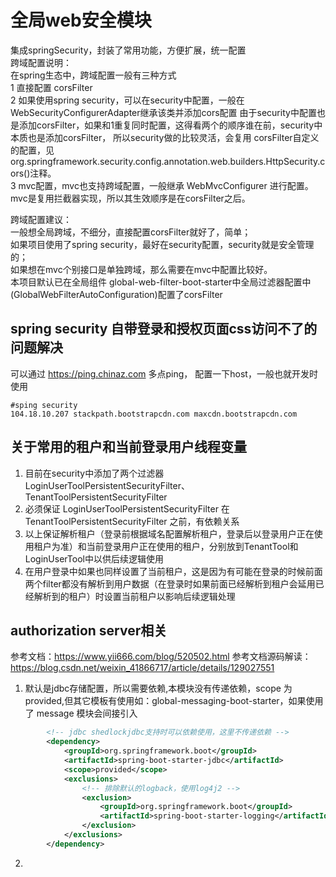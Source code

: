 # 全局web安全模块
集成springSecurity，封装了常用功能，方便扩展，统一配置  
跨域配置说明：  
在spring生态中，跨域配置一般有三种方式  
1 直接配置 corsFilter  
2 如果使用spring security，可以在security中配置，一般在 WebSecurityConfigurerAdapter继承该类并添加cors配置
由于security中配置也是添加corsFilter，如果和1重复同时配置，这得看两个的顺序谁在前，security中本质也是添加corsFilter，
所以security做的比较灵活，会复用 corsFilter自定义的配置，见org.springframework.security.config.annotation.web.builders.HttpSecurity.cors()注释。  
3 mvc配置，mvc也支持跨域配置，一般继承 WebMvcConfigurer 进行配置。  mvc是复用拦截器实现，所以其生效顺序是在corsFilter之后。

跨域配置建议：  
一般想全局跨域，不细分，直接配置corsFilter就好了，简单；  
如果项目使用了spring security，最好在security配置，security就是安全管理的；  
如果想在mvc个别接口是单独跨域，那么需要在mvc中配置比较好。  
本项目默认已在全局组件 global-web-filter-boot-starter中全局过滤器配置中(GlobalWebFilterAutoConfiguration)配置了corsFilter

## spring security 自带登录和授权页面css访问不了的问题解决
可以通过 https://ping.chinaz.com 多点ping， 配置一下host，一般也就开发时使用
```shell
#sping security
104.18.10.207 stackpath.bootstrapcdn.com maxcdn.bootstrapcdn.com
```

## 关于常用的租户和当前登录用户线程变量
1. 目前在security中添加了两个过滤器LoginUserToolPersistentSecurityFilter、TenantToolPersistentSecurityFilter
2. 必须保证 LoginUserToolPersistentSecurityFilter 在 TenantToolPersistentSecurityFilter 之前，有依赖关系
3. 以上保证解析租户（登录前根据域名配置解析租户，登录后以登录用户正在使用租户为准）和当前登录用户正在使用的租户，分别放到TenantTool和LoginUserTool中以供后续逻辑使用
4. 在用户登录中如果也同样设置了当前租户，这是因为有可能在登录的时候前面两个filter都没有解析到用户数据（在登录时如果前面已经解析到租户会延用已经解析到的租户）时设置当前租户以影响后续逻辑处理

## authorization server相关
参考文档：https://www.yii666.com/blog/520502.html
参考文档源码解读：https://blog.csdn.net/weixin_41866717/article/details/129027551
1. 默认是jdbc存储配置，所以需要依赖,本模块没有传递依赖，scope 为 provided,但其它模板有使用如：global-messaging-boot-starter，如果使用了 message 模块会间接引入
```xml
        <!-- jdbc shedlockjdbc支持时可以依赖使用，这里不传递依赖 -->
        <dependency>
            <groupId>org.springframework.boot</groupId>
            <artifactId>spring-boot-starter-jdbc</artifactId>
            <scope>provided</scope>
            <exclusions>
                <!-- 排除默认的logback，使用log4j2 -->
                <exclusion>
                    <groupId>org.springframework.boot</groupId>
                    <artifactId>spring-boot-starter-logging</artifactId>
                </exclusion>
            </exclusions>
        </dependency>
```
2. 